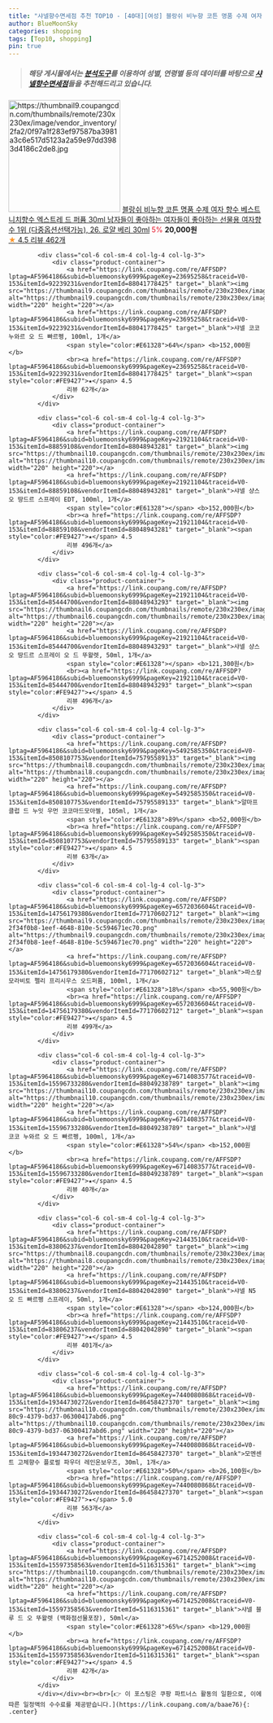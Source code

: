 ```yaml
---
title: "샤넬향수면세점 추천 TOP10 - [40대][여성] 블랑쉬 비누향 코튼 명품 수제 여자 향수 베스트 니치향수 엑스트레 드 퍼퓸 30ml 남자들이 좋아하는 여자들이 좋아하는 선물"
author: BlueMoonSky
categories: shopping
tags: [Top10, shopping]
pin: true
---
```


> ##### 해당 게시물에서는 [**분석도구**](https://itemscout.io/)를 이용하여 **성별**, **연령별** 등의 데이터를 바탕으로 [**샤넬향수면세점**](https://link.coupang.com/a/baae76)들을 추천해드리고 있습니다.
<div class="container"><div class="row">
            <div class="col-6 col-sm-4 col-lg-4 col-lg-3">
                <div class="product-container">
                    <a href="https://link.coupang.com/re/AFFSDP?lptag=AF5964186&subid=bluemoonsky6999&pageKey=7657764062&traceid=V0-153&itemId=20392948466&vendorItemId=73534552207" target="_blank"><img src="https://thumbnail9.coupangcdn.com/thumbnails/remote/230x230ex/image/vendor_inventory/2fa2/0f97a1f283ef97587ba3981a3c6e517d5123a2a59e97dd3983d4186c2de8.jpg" alt="https://thumbnail9.coupangcdn.com/thumbnails/remote/230x230ex/image/vendor_inventory/2fa2/0f97a1f283ef97587ba3981a3c6e517d5123a2a59e97dd3983d4186c2de8.jpg" width="220" height="220"></a>
                    <a href="https://link.coupang.com/re/AFFSDP?lptag=AF5964186&subid=bluemoonsky6999&pageKey=7657764062&traceid=V0-153&itemId=20392948466&vendorItemId=73534552207" target="_blank">블랑쉬 비누향 코튼 명품 수제 여자 향수 베스트 니치향수 엑스트레 드 퍼퓸 30ml 남자들이 좋아하는 여자들이 좋아하는 선물용 여자향수 1위 (다중옵션선택가능), 26. 로얄 베리 30ml</a>
                    <span style="color:#E61328">5%</span> <b>20,000원</b>
                    <br><a href="https://link.coupang.com/re/AFFSDP?lptag=AF5964186&subid=bluemoonsky6999&pageKey=7657764062&traceid=V0-153&itemId=20392948466&vendorItemId=73534552207" target="_blank"><span style="color:#FE9427">★</span> 4.5
                    리뷰 462개</a>
                </div>
            </div>
            
            <div class="col-6 col-sm-4 col-lg-4 col-lg-3">
                <div class="product-container">
                    <a href="https://link.coupang.com/re/AFFSDP?lptag=AF5964186&subid=bluemoonsky6999&pageKey=23695258&traceid=V0-153&itemId=92239231&vendorItemId=88041778425" target="_blank"><img src="https://thumbnail9.coupangcdn.com/thumbnails/remote/230x230ex/image/vendor_inventory/3af4/b39e5b2f3fb176f8fc6680021027baa0f950ff01892fd6e6317b2e40e2b2.jpg" alt="https://thumbnail9.coupangcdn.com/thumbnails/remote/230x230ex/image/vendor_inventory/3af4/b39e5b2f3fb176f8fc6680021027baa0f950ff01892fd6e6317b2e40e2b2.jpg" width="220" height="220"></a>
                    <a href="https://link.coupang.com/re/AFFSDP?lptag=AF5964186&subid=bluemoonsky6999&pageKey=23695258&traceid=V0-153&itemId=92239231&vendorItemId=88041778425" target="_blank">샤넬 코코 누와르 오 드 빠르펭, 100ml, 1개</a>
                    <span style="color:#E61328">64%</span> <b>152,000원</b>
                    <br><a href="https://link.coupang.com/re/AFFSDP?lptag=AF5964186&subid=bluemoonsky6999&pageKey=23695258&traceid=V0-153&itemId=92239231&vendorItemId=88041778425" target="_blank"><span style="color:#FE9427">★</span> 4.5
                    리뷰 62개</a>
                </div>
            </div>
            
            <div class="col-6 col-sm-4 col-lg-4 col-lg-3">
                <div class="product-container">
                    <a href="https://link.coupang.com/re/AFFSDP?lptag=AF5964186&subid=bluemoonsky6999&pageKey=21921104&traceid=V0-153&itemId=88859108&vendorItemId=88048943281" target="_blank"><img src="https://thumbnail10.coupangcdn.com/thumbnails/remote/230x230ex/image/vendor_inventory/02c7/d9b4a699070c5655450e042bb1033356a752d8cb925e4bcff55f54678ac9.jpg" alt="https://thumbnail10.coupangcdn.com/thumbnails/remote/230x230ex/image/vendor_inventory/02c7/d9b4a699070c5655450e042bb1033356a752d8cb925e4bcff55f54678ac9.jpg" width="220" height="220"></a>
                    <a href="https://link.coupang.com/re/AFFSDP?lptag=AF5964186&subid=bluemoonsky6999&pageKey=21921104&traceid=V0-153&itemId=88859108&vendorItemId=88048943281" target="_blank">샤넬 샹스 오 땅드르 스프레이 EDT, 100ml, 1개</a>
                    <span style="color:#E61328"></span> <b>152,000원</b>
                    <br><a href="https://link.coupang.com/re/AFFSDP?lptag=AF5964186&subid=bluemoonsky6999&pageKey=21921104&traceid=V0-153&itemId=88859108&vendorItemId=88048943281" target="_blank"><span style="color:#FE9427">★</span> 4.5
                    리뷰 496개</a>
                </div>
            </div>
            
            <div class="col-6 col-sm-4 col-lg-4 col-lg-3">
                <div class="product-container">
                    <a href="https://link.coupang.com/re/AFFSDP?lptag=AF5964186&subid=bluemoonsky6999&pageKey=21921104&traceid=V0-153&itemId=85444700&vendorItemId=88048943293" target="_blank"><img src="https://thumbnail6.coupangcdn.com/thumbnails/remote/230x230ex/image/vendor_inventory/caa9/09d0690ac2d02f43db419a09d1d423519466cd79785a762927e428587f92.jpg" alt="https://thumbnail6.coupangcdn.com/thumbnails/remote/230x230ex/image/vendor_inventory/caa9/09d0690ac2d02f43db419a09d1d423519466cd79785a762927e428587f92.jpg" width="220" height="220"></a>
                    <a href="https://link.coupang.com/re/AFFSDP?lptag=AF5964186&subid=bluemoonsky6999&pageKey=21921104&traceid=V0-153&itemId=85444700&vendorItemId=88048943293" target="_blank">샤넬 샹스 오 땅드르 스프레이 오 드 뚜왈렛, 50ml, 1개</a>
                    <span style="color:#E61328"></span> <b>121,300원</b>
                    <br><a href="https://link.coupang.com/re/AFFSDP?lptag=AF5964186&subid=bluemoonsky6999&pageKey=21921104&traceid=V0-153&itemId=85444700&vendorItemId=88048943293" target="_blank"><span style="color:#FE9427">★</span> 4.5
                    리뷰 496개</a>
                </div>
            </div>
            
            <div class="col-6 col-sm-4 col-lg-4 col-lg-3">
                <div class="product-container">
                    <a href="https://link.coupang.com/re/AFFSDP?lptag=AF5964186&subid=bluemoonsky6999&pageKey=5492585350&traceid=V0-153&itemId=8508107753&vendorItemId=75795589133" target="_blank"><img src="https://thumbnail8.coupangcdn.com/thumbnails/remote/230x230ex/image/rs_quotation_api/zgazdi9b/3c1c843a127141f38a822aaf661d579e.png" alt="https://thumbnail8.coupangcdn.com/thumbnails/remote/230x230ex/image/rs_quotation_api/zgazdi9b/3c1c843a127141f38a822aaf661d579e.png" width="220" height="220"></a>
                    <a href="https://link.coupang.com/re/AFFSDP?lptag=AF5964186&subid=bluemoonsky6999&pageKey=5492585350&traceid=V0-153&itemId=8508107753&vendorItemId=75795589133" target="_blank">알마프 클럽 드 누잇 우먼 코코마드모아젤, 105ml, 1개</a>
                    <span style="color:#E61328">89%</span> <b>52,000원</b>
                    <br><a href="https://link.coupang.com/re/AFFSDP?lptag=AF5964186&subid=bluemoonsky6999&pageKey=5492585350&traceid=V0-153&itemId=8508107753&vendorItemId=75795589133" target="_blank"><span style="color:#FE9427">★</span> 4.5
                    리뷰 63개</a>
                </div>
            </div>
            
            <div class="col-6 col-sm-4 col-lg-4 col-lg-3">
                <div class="product-container">
                    <a href="https://link.coupang.com/re/AFFSDP?lptag=AF5964186&subid=bluemoonsky6999&pageKey=6572036604&traceid=V0-153&itemId=14756179380&vendorItemId=77170602712" target="_blank"><img src="https://thumbnail9.coupangcdn.com/thumbnails/remote/230x230ex/image/retail/images/2101010399654146-2f34f0b8-1eef-4648-810e-5c594671ec70.png" alt="https://thumbnail9.coupangcdn.com/thumbnails/remote/230x230ex/image/retail/images/2101010399654146-2f34f0b8-1eef-4648-810e-5c594671ec70.png" width="220" height="220"></a>
                    <a href="https://link.coupang.com/re/AFFSDP?lptag=AF5964186&subid=bluemoonsky6999&pageKey=6572036604&traceid=V0-153&itemId=14756179380&vendorItemId=77170602712" target="_blank">파스칼모라비토 펠리 프리시우스 오드퍼퓸, 100ml, 1개</a>
                    <span style="color:#E61328">18%</span> <b>55,900원</b>
                    <br><a href="https://link.coupang.com/re/AFFSDP?lptag=AF5964186&subid=bluemoonsky6999&pageKey=6572036604&traceid=V0-153&itemId=14756179380&vendorItemId=77170602712" target="_blank"><span style="color:#FE9427">★</span> 4.5
                    리뷰 499개</a>
                </div>
            </div>
            
            <div class="col-6 col-sm-4 col-lg-4 col-lg-3">
                <div class="product-container">
                    <a href="https://link.coupang.com/re/AFFSDP?lptag=AF5964186&subid=bluemoonsky6999&pageKey=6714083577&traceid=V0-153&itemId=15596733280&vendorItemId=88049238789" target="_blank"><img src="https://thumbnail10.coupangcdn.com/thumbnails/remote/230x230ex/image/vendor_inventory/87f1/5db22bf1b6c40a2f0bc4b56912a818c53a9395f324f7a363e0845f7576e5.jpg" alt="https://thumbnail10.coupangcdn.com/thumbnails/remote/230x230ex/image/vendor_inventory/87f1/5db22bf1b6c40a2f0bc4b56912a818c53a9395f324f7a363e0845f7576e5.jpg" width="220" height="220"></a>
                    <a href="https://link.coupang.com/re/AFFSDP?lptag=AF5964186&subid=bluemoonsky6999&pageKey=6714083577&traceid=V0-153&itemId=15596733280&vendorItemId=88049238789" target="_blank">샤넬 코코 누와르 오 드 빠르펭, 100ml, 1개</a>
                    <span style="color:#E61328">54%</span> <b>152,000원</b>
                    <br><a href="https://link.coupang.com/re/AFFSDP?lptag=AF5964186&subid=bluemoonsky6999&pageKey=6714083577&traceid=V0-153&itemId=15596733280&vendorItemId=88049238789" target="_blank"><span style="color:#FE9427">★</span> 4.5
                    리뷰 40개</a>
                </div>
            </div>
            
            <div class="col-6 col-sm-4 col-lg-4 col-lg-3">
                <div class="product-container">
                    <a href="https://link.coupang.com/re/AFFSDP?lptag=AF5964186&subid=bluemoonsky6999&pageKey=21443510&traceid=V0-153&itemId=83806237&vendorItemId=88042042890" target="_blank"><img src="https://thumbnail8.coupangcdn.com/thumbnails/remote/230x230ex/image/vendor_inventory/9ce1/87f94ddadbae08b92d2629b382ce1f951e286b0afcab0042ea4889a76f6f.jpg" alt="https://thumbnail8.coupangcdn.com/thumbnails/remote/230x230ex/image/vendor_inventory/9ce1/87f94ddadbae08b92d2629b382ce1f951e286b0afcab0042ea4889a76f6f.jpg" width="220" height="220"></a>
                    <a href="https://link.coupang.com/re/AFFSDP?lptag=AF5964186&subid=bluemoonsky6999&pageKey=21443510&traceid=V0-153&itemId=83806237&vendorItemId=88042042890" target="_blank">샤넬 N5 오 드 빠르펭 스프레이, 50ml, 1개</a>
                    <span style="color:#E61328"></span> <b>124,000원</b>
                    <br><a href="https://link.coupang.com/re/AFFSDP?lptag=AF5964186&subid=bluemoonsky6999&pageKey=21443510&traceid=V0-153&itemId=83806237&vendorItemId=88042042890" target="_blank"><span style="color:#FE9427">★</span> 4.5
                    리뷰 401개</a>
                </div>
            </div>
            
            <div class="col-6 col-sm-4 col-lg-4 col-lg-3">
                <div class="product-container">
                    <a href="https://link.coupang.com/re/AFFSDP?lptag=AF5964186&subid=bluemoonsky6999&pageKey=7440080868&traceid=V0-153&itemId=19344730272&vendorItemId=86458427370" target="_blank"><img src="https://thumbnail10.coupangcdn.com/thumbnails/remote/230x230ex/image/retail/images/2023/07/03/15/6/c4d3f400-80c9-4379-bd37-06300417abd6.png" alt="https://thumbnail10.coupangcdn.com/thumbnails/remote/230x230ex/image/retail/images/2023/07/03/15/6/c4d3f400-80c9-4379-bd37-06300417abd6.png" width="220" height="220"></a>
                    <a href="https://link.coupang.com/re/AFFSDP?lptag=AF5964186&subid=bluemoonsky6999&pageKey=7440080868&traceid=V0-153&itemId=19344730272&vendorItemId=86458427370" target="_blank">모멘센트 고체향수 플로럴 파우더 레인온보우즈, 30ml, 1개</a>
                    <span style="color:#E61328">50%</span> <b>26,100원</b>
                    <br><a href="https://link.coupang.com/re/AFFSDP?lptag=AF5964186&subid=bluemoonsky6999&pageKey=7440080868&traceid=V0-153&itemId=19344730272&vendorItemId=86458427370" target="_blank"><span style="color:#FE9427">★</span> 5.0
                    리뷰 563개</a>
                </div>
            </div>
            
            <div class="col-6 col-sm-4 col-lg-4 col-lg-3">
                <div class="product-container">
                    <a href="https://link.coupang.com/re/AFFSDP?lptag=AF5964186&subid=bluemoonsky6999&pageKey=6714252008&traceid=V0-153&itemId=15597358563&vendorItemId=5116315361" target="_blank"><img src="https://thumbnail10.coupangcdn.com/thumbnails/remote/230x230ex/image/vendor_inventory/2333/8138b5ae89ee0f27fe0b750d5458d3541265ea6a269ee38a4756a406c66f.jpg" alt="https://thumbnail10.coupangcdn.com/thumbnails/remote/230x230ex/image/vendor_inventory/2333/8138b5ae89ee0f27fe0b750d5458d3541265ea6a269ee38a4756a406c66f.jpg" width="220" height="220"></a>
                    <a href="https://link.coupang.com/re/AFFSDP?lptag=AF5964186&subid=bluemoonsky6999&pageKey=6714252008&traceid=V0-153&itemId=15597358563&vendorItemId=5116315361" target="_blank">샤넬 블루 드 오 뚜왈렛 (백화점선물포장), 50ml</a>
                    <span style="color:#E61328">65%</span> <b>129,000원</b>
                    <br><a href="https://link.coupang.com/re/AFFSDP?lptag=AF5964186&subid=bluemoonsky6999&pageKey=6714252008&traceid=V0-153&itemId=15597358563&vendorItemId=5116315361" target="_blank"><span style="color:#FE9427">★</span> 4.5
                    리뷰 42개</a>
                </div>
            </div>
            </div></div><br><br>[👉 이 포스팅은 쿠팡 파트너스 활동의 일환으로, 이에 따른 일정액의 수수료를 제공받습니다.](https://link.coupang.com/a/baae76){: .center}